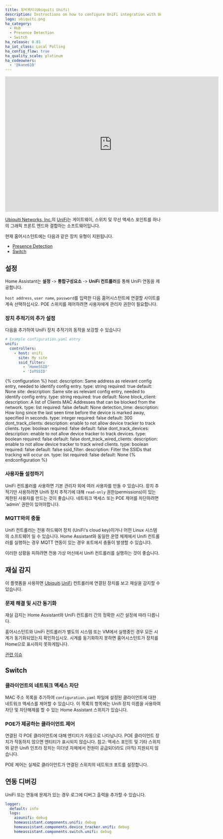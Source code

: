 ```yaml
---
title: 유비쿼티(Ubiquiti Unifi)
description: Instructions on how to configure UniFi integration with UniFi Controller by Ubiquiti.
logo: ubiquiti.png
ha_category:
  - Hub
  - Presence Detection
  - Switch
ha_release: 0.81
ha_iot_class: Local Polling
ha_config_flow: true
ha_quality_scale: platinum
ha_codeowners:
  - '@kane610'
---
```


<div class='videoWrapper'>
<iframe width="690" height="437" src="https://www.youtube.com/embed/dqjH8SUkfFQ" frameborder="0" allow="accelerometer; autoplay; encrypted-media; gyroscope; picture-in-picture" allowfullscreen></iframe>
</div>

[Ubiquiti Networks, Inc.](https://www.ubnt.com/)의 [UniFi](https://unifi-sdn.ubnt.com/)는 게이트웨이, 스위치 및 무선 액세스 포인트를 하나의 그래픽 프론트 엔드와 결합하는 소프트웨어입니다.

현재 홈어시스턴트에는 다음과 같은 장치 유형이 지원됩니다.

- [Presence Detection](#presence-detection)
- [Switch](#switch)

## 설정

Home Assistant는 **설정** -> **통합구성요소** -> **UniFi 컨트롤러**를 통해 UniFi 연동을 제공합니다.

`host address`, `user name`, `password`를 입력한 다음 홈어시스턴트에 연결할 사이트를 계속 선택하십시오. POE 스위치를 제어하려면 사용자에게 관리자 권한이 필요합니다.

### 장치 추적기의 추가 설정

다음을 추가하여 UniFi 장치 추적기의 동작을 보강할 수 있습니다

```yaml
# Example configuration.yaml entry
unifi:
  controllers:
    - host: unifi
      site: My site
      ssid_filter:
        - 'HomeSSID'
        - 'IoTSSID'
```

{% configuration %}
host:
  description: Same address as relevant config entry, needed to identify config entry.
  type: string
  required: true
  default: None
site:
  description: Same site as relevant config entry, needed to identify config entry.
  type: string
  required: true
  default: None
block_client:
  description: A list of Clients MAC Addresses that can be blocked from the network.
  type: list
  required: false
  default: None
detection_time:
  description: How long since the last seen time before the device is marked away, specified in seconds.
  type: integer
  required: false
  default: 300
dont_track_clients:
  description: enable to not allow device tracker to track clients.
  type: boolean
  required: false
  default: false
dont_track_devices:
  description: enable to not allow device tracker to track devices.
  type: boolean
  required: false
  default: false
dont_track_wired_clients:
  description: enable to not allow device tracker to track wired clients.
  type: boolean
  required: false
  default: false
ssid_filter:
  description: Filter the SSIDs that tracking will occur on.
  type: list
  required: false
  default: None
{% endconfiguration %}

### 사용자들 설정하기

UniFi 컨트롤러를 사용하면 기본 관리자 외에 여러 사용자를 만들 수 있습니다. 장치 추적기만 사용하려면 Unifi 장치 추적기에 대해 `read-only` 권한(permissions)이 있는 제한된 사용자를 만드는 것이 좋습니다. 네트워크 액세스 또는 POE 제어를 차단하려면 'admin' 권한이 있어야합니다.

### MQTT와의 충돌

Unifi 컨트롤러는 전용 하드웨어 장치 (UniFi's cloud key)이거나 어떤 Linux 시스템의 소프트웨어 일 수 있습니다. Home Assistant와 동일한 운영 체제에서 Unifi 컨트롤러를 실행하는 경우 MQTT 연동이 있는 경우 포트에서 충돌이 발생할 수 있습니다.

이러한 상황을 피하려면 전용 가상 머신에서 Unifi 컨트롤러를 실행하는 것이 좋습니다.

## 재실 감지

이 플랫폼을 사용하면 [Ubiquiti](https://ubnt.com/) [UniFi](https://www.ubnt.com/enterprise/#unifi) 컨트롤러에 연결된 장치를 보고 재실을 감지할 수 있습니다.

### 문제 해결 및 시간 동기화

재실 감지는 Home Assistant와 UniFi 컨트롤러 간의 정확한 시간 설정에 따라 다릅니다.

홈어시스턴트와 UniFi 컨트롤러가 별도의 시스템 또는 VM에서 실행중인 경우 모든 시계가 동기화되었는지 확인하십시오. 시계를 동기화하지 못하면 홈어시스턴트가 장치를 Home으로 표시하지 못하게됩니다.

[관련 이슈](https://github.com/home-assistant/home-assistant/issues/10507)

## Switch

### 클라이언트의 네트워크 액세스 차단

MAC 주소 목록을 추가하여 `configuration.yaml` 파일에 설정된 클라이언트에 대한 네트워크 액세스를 제어할 수 있습니다. 이 목록의 항목에는 Unifi 장치 이름을 사용하여 차단 및 차단해제를 할 수 있는 Home Assistant 스위치가 있습니다.

### POE가 제공하는 클라이언트 제어

연결된 각 POE 클라이언트에 대해 엔티티가 자동으로 나타납니다. POE 클라이언트 장치가 작동하지 않으면 엔티티가 표시되지 않습니다. 참고: 액세스 포인트 및 기타 스위치와 같은 Unifi 인프라 장치는 이더넷 자체에서 전원이 공급되더라도 (아직) 지원되지 않습니다.

POE 제어는 실제로 클라이언트가 연결된 스위치의 네트워크 포트를 설정합니다.

## 연동 디버깅

UniFi 또는 연동에 문제가 있는 경우 로그에 디버그 출력을 추가할 수 있습니다.

```yaml
logger:
  default: info
  logs:
    aiounifi: debug
    homeassistant.components.unifi: debug
    homeassistant.components.device_tracker.unifi: debug
    homeassistant.components.switch.unifi: debug
```
